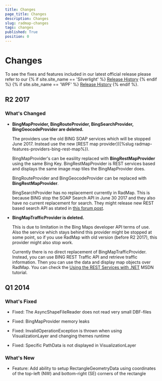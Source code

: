 ```yaml
---
title: Changes
page_title: Changes
description: Changes
slug: radmap-changes
tags: changes
published: True
position: 0
---
```


# Changes

To see the fixes and features included in our latest official release please refer to our {% if site.site_name == 'Silverlight' %} [Release History](http://www.telerik.com/support/whats-new/silverlight/release-history) {% endif %} {% if site.site_name == 'WPF' %} [Release History](http://www.telerik.com/support/whats-new/wpf/release-history) {% endif %}.

## R2 2017

### What's Changed

* __BingMapProvider, BingRouteProvider, BingSearchProvider, BingGeocodeProvider are deleted.__
	
	The providers use the old BING SOAP services which will be stopped June 2017. Instead use the new [REST map provider]({%slug radmap-features-providers-bing-rest-map%}). 
	
	BingMapProvider's can be easility replaced with __BingRestMapProvider__ using the same Bing Key. BingRestMapProvider is REST services based and displays the same image map tiles the BingMapProvider does.
	
	BingRouteProvider and BingGeocodeProvider can be replaced with __BingRestMapProvider__.
	
	BingSearchProvider has no replacement currently in RadMap. This is because BING stop the SOAP Search API in June 30 2017 and they also have no current replacement for search. They might release new REST based search API as stated in [this forum post](https://social.msdn.microsoft.com/Forums/en-US/65650056-822d-463a-b519-b7bf01413f6f/how-to-search-near-by-restaurants-in-bing-maps?forum=bingmapsservices).

* __BingMapTrafficProvider is deleted.__
	
	This is due to limitation in the Bing Maps developer API terms of use. Also the service which stays behind this provider might be stopped at some point, so if you use RadMap with old version (before R2 2017), this provider might also stop work.

	Currently there is no direct replacement of BingMapTrafficProvider. Instead, you can use BING REST Traffic API and retrieve traffic information. Then you can use the data and display map objects over RadMap. You can check the [Using the REST Services with .NET](https://msdn.microsoft.com/en-us/library/jj819168.aspx) MSDN tutorial.

## Q1 2014

### What's Fixed

* Fixed: The AsyncShapeFileReader does not read very small DBF-files

* Fixed: BingMapProvider memory leaks 

* Fixed: InvalidOperationException is thrown when using VisualizationLayer and changing themes runtime 

* Fixed: Specific PathData is not displayed in VisualizationLayer

### What's New

* Feature: Add ability to setup RectangleGeometryData using coordinates of the top-left (NW) and bottom-right (SE) corners of the rectangle